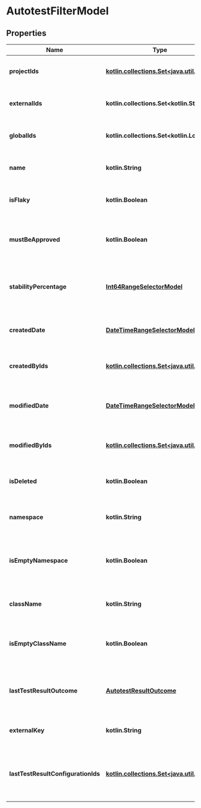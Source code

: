
# AutotestFilterModel

## Properties
| Name | Type | Description | Notes |
| ------------ | ------------- | ------------- | ------------- |
| **projectIds** | [**kotlin.collections.Set&lt;java.util.UUID&gt;**](java.util.UUID.md) | Specifies an autotest projects IDs to search for |  [optional] |
| **externalIds** | **kotlin.collections.Set&lt;kotlin.String&gt;** | Specifies an autotest external IDs to search for |  [optional] |
| **globalIds** | **kotlin.collections.Set&lt;kotlin.Long&gt;** | Specifies an autotest global IDs to search for |  [optional] |
| **name** | **kotlin.String** | Specifies an autotest name to search for |  [optional] |
| **isFlaky** | **kotlin.Boolean** | Specifies an autotest flaky status to search for |  [optional] |
| **mustBeApproved** | **kotlin.Boolean** | Specifies an autotest unapproved changes status to search for |  [optional] |
| **stabilityPercentage** | [**Int64RangeSelectorModel**](Int64RangeSelectorModel.md) | Specifies an autotest range of stability percentage to search for |  [optional] |
| **createdDate** | [**DateTimeRangeSelectorModel**](DateTimeRangeSelectorModel.md) | Specifies an autotest range of creation date to search for |  [optional] |
| **createdByIds** | [**kotlin.collections.Set&lt;java.util.UUID&gt;**](java.util.UUID.md) | Specifies an autotest creator IDs to search for |  [optional] |
| **modifiedDate** | [**DateTimeRangeSelectorModel**](DateTimeRangeSelectorModel.md) | Specifies an autotest range of last modification date to search for |  [optional] |
| **modifiedByIds** | [**kotlin.collections.Set&lt;java.util.UUID&gt;**](java.util.UUID.md) | Specifies an autotest last editor IDs to search for |  [optional] |
| **isDeleted** | **kotlin.Boolean** | Specifies an autotest deleted status to search for |  [optional] |
| **namespace** | **kotlin.String** | Specifies an autotest namespace to search for |  [optional] |
| **isEmptyNamespace** | **kotlin.Boolean** | Specifies an autotest namespace name presence status to search for |  [optional] |
| **className** | **kotlin.String** | Specifies an autotest class name to search for |  [optional] |
| **isEmptyClassName** | **kotlin.Boolean** | Specifies an autotest class name presence status to search for |  [optional] |
| **lastTestResultOutcome** | [**AutotestResultOutcome**](AutotestResultOutcome.md) | Specifies an autotest outcome of the last test result to search for |  [optional] |
| **externalKey** | **kotlin.String** | Specifies an autotest external key to search for |  [optional] |
| **lastTestResultConfigurationIds** | [**kotlin.collections.Set&lt;java.util.UUID&gt;**](java.util.UUID.md) | Specifies an autotest configuration IDs of the last test result to search for |  [optional] |



